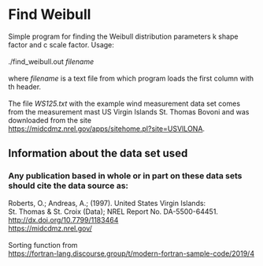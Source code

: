 # Find Weibull

Simple program for finding the Weibull distribution parameters
k shape factor and c scale factor. Usage:<br><br>
./find_weibull.out <i>filename</i><br><br>
where <i>filename</i> is a text file from which program loads the first column with th header.<br><br>
The file <i>WS125.txt</i> with the example wind measurement data set comes
from the measurement mast US Virgin Islands St. Thomas Bovoni and
was downloaded from the site<br>
<https://midcdmz.nrel.gov/apps/sitehome.pl?site=USVILONA>.

## Information about the data set used
### Any publication based in whole or in part on these data sets should cite the data source as:
Roberts, O.; Andreas, A.; (1997). United States Virgin Islands:<br>
St. Thomas & St. Croix (Data); NREL Report No. DA-5500-64451.<br>
<http://dx.doi.org/10.7799/1183464><br>
<https://midcdmz.nrel.gov/><br><br>
Sorting function from<br>
<https://fortran-lang.discourse.group/t/modern-fortran-sample-code/2019/4>



